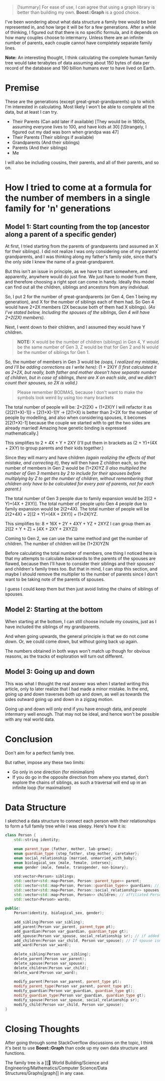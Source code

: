 > [!summary]
> For ease of use, I can agree that using a graph library is better than building my own. **Boost::Graph** is a good choice.

I've been wondering about what data structure a family tree would be best represented in, and how large it will be for a few generations. After a while of thinking, I figured out that there is no specific formula, and it depends on how many couples choose to intermarry. Unless there are an infinite number of parents, each couple cannot have completely separate family lines.

**Note:** An interesting thought, I think calculating the complete human family tree would take terabytes of data assuming about 150 bytes of data per record of the database and 190 billion humans ever to have lived on Earth.
# Premise
These are the generations (except great-great-grandparents) up to which I'm interested in calculating. Most likely I won't be able to complete all the data, but at least I can try.

- Their Parents (Can add later if available) \[They would be in 1800s, assuming everyone lives to 100, and have kids at 30\] \[\Strangely, I figured out my dad was born when grandpa was 47\]
- Their Parents (Their siblings if available)
- Grandparents (And their siblings)
- Parents (And their siblings)
- Me

I will also be including cousins, their parents, and all of their parents, and so on.
# How I tried to come at a formula for the number of members in a single family for 'n' generations
## Model 1: Start counting from the top (ancestor along a parent of a specific gender)
At first, I tried starting from the parents of grandparents (and assumed an X for their siblings). I did not realize I was only considering one of my parents' grandparents, and I was thinking along my father's family side, since that's the only side I knew the name of a great-grandparent.

But this isn't an issue in principle, as we have to start somewhere, and apparently, anywhere would do just fine. We just have to model from there, and therefore choosing a right spot can come in handy. Ideally this model can find out all the children, siblings and ancestors from any individual.

So, I put 2 for the number of great-grandparents (or Gen 4, Gen 1 being my generation), and X for the number of siblings each of them had. So Gen 4 would have 2+2X members (2X because both of them had X siblings). *(As I've stated below, Including the spouses of the siblings, Gen 4 will have 2+2(2X) members).*

Next, I went down to their children, and I assumed they would have Y children.

> **NOTE:** X would be the number of children (siblings) in Gen 4, Y would be the same number of Gen 3, Z would be that for Gen 2 and N would be the number of siblings for Gen 1.

So, the number of members in Gen 3 would be *(oops, I realized my mistake, and I'll be adding corrections as I write here)*: (1 + 2X)Y *(I first calculated it as 2+2X, but really, both father and mother doesn't have separate number of children, but in case of siblings, there are X on each side, and we didn't count their spouses, so 2X is valid.)*

> Please remember BODMAS, because I don't want to make the symbols look weird by using too many brackets

The total number of people will be: 2+2(2X) + (1+2X)Y
I will refactor it as {2\[2(1+X)-1\]} + \[2(1+X)\-1\]Y    -> \[2(1+X) is better than 2+2X for the number of people by modelling, and also when considering spouses, it becomes 2\[2(1+X)-1\] because the couple we started with to get the two sides are already married! Amazing how genetic binding is expressed mathematically.\]

This simplifies to 2 + 4X + Y + 2XY (I'll put them in brackets as (2 + Y)+(4X + 2XY) to group parents and their kids together.)

Since they will marry and have children *(again realizing the effects of that mistake, and correcting it)*, they will then have Z children each, so the number of members in Gen 2 would be (1+2X)YZ *(I also multiplied the number of Gen 3 members by 2 to include for their spouses before multiplying by Z to get the number of children, without remembering that children only have to be calculated for every pair of parents, not for each parent.)*

The total number of Gen 3 people due to family expansion would be 2\[(2 + Y)+(4X + 2XY)\].
The total number of people upto Gen 4 people due to family expansion would be 2(2+4X).
The total number of people will be 2(2+4X) + 2\[(2 + Y)+(4X + 2XY)\] + (1+2X)YZ.

This simplifies to: 8 + 16X + 2Y + 4XY + YZ + 2XYZ
I can group them as 2{\[2 + Y + Z\] + \[4X + 2XY + 2XYZ\]}

Coming to Gen 2, we can use the same method and get the number of children.
The number of children will be (1+2X)YZN

Before calculating the total number of members, one thing I noticed here is that my attempts to calculate backwards to the parents of the spouses are flawed, because then I'll have to consider their siblings and their spouses' and children's family trees too. But that in mind, I can stop this section, and maybe I should remove the multiplier to the number of parents since I don't want to be taking note of the parents of spouses.

I guess I could keep them but then just avoid listing the chains of siblings of spouses.
## Model 2: Starting at the bottom

When starting at the bottom, I can still choose include my cousins, just as I have included the siblings of my grandparents.

And when going upwards, the general principle is that we do not come down. Or, we could come down, but without going back up again.

The numbers obtained in both ways won't match up though for obvious reasons, as the tracks of exploration will turn out different.

## Model 3: Going up and down
This was what I thought the real answer was when I started writing this article, only to later realize that I had made a minor mistake. In the end, going up and down traverses both up and down, as well as towards the sides outward going up and down in a zigzag motion.

Going up and down will only end if you have enough data, and people intermarry well enough. That may not be ideal, and hence won't be possible with any real world data.
# Conclusion
Don't aim for a perfect family tree.

But rather, impose any these two limits:
- Go only in one direction (for minimalism)
- If you do go in the opposite direction from where you started, don't explore the chains of siblings, as such a traversal will end up in an infinite loop (for maximalism)
# Data Structure
I sketched a data structure to connect each person with their relationships to form a full family tree while I was sleepy. Here's how it is:

```C++
class Person {
	std::string identity;
	
	enum parent_type {father, mother, lab-grown};
	enum guardian_type {step_father, step_mother, caretaker};
	enum social_relationship {married, unmarried_with_baby};
	enum biological_sex {male, female, intersex};
	enum gender {male, female, transgender, non-binary};
	
	std:vector<Person> siblings;
	std::vector<std::map<Person, Person::parent_type>> parent;
	std::vector<std::map<Person, Person::guardian_type>> guardians; // Guardians overrides parents as caretakers
	std::vector<std::map<Person, Person::social_relationship>> spouses; // Spouse can be married or unmarried with baby
	std::vector<std::map<Person, Person>> children; // affiliated Person must be a spouse
	std::vector<Person> wards;
	
public:
	Person(identity, biological_sex, gender);
	
	add_sibling(Person var_sibling);
	add_parent(Person var_parent, parent_type pt);
	add_guardian(Person var_guardian, guardian_type gt);
	add_spouse(Person var_spouse, social_relationship sr); // if added spouse already exists as unmarried, modify them as married
	add_children(Person var_child, Person var_spouse); // If spouse isn't in Person::spouses, add them there.
	add_ward(Person var_ward);
	
	delete_sibling(Person var_sibling);
	delete_parent(Person var_parent);
	delete_spouse(Person var_spouse);
	delete_children(Person var_child);
	delete_ward(Person var_ward);
	
	modify_parent(Person var_parent, parent_type pt);
	modify_parent_type(Person var_parent, parent_type pt);
	modify_guardian(Person var_guardian, guardian_type gt);
	modify_guardian_type(Person var_guardian, guardian_type gt);
	modify_spouse(Person var_spouse, social_relationship sr);
	modify_child(Person var_child, Person var_spouse);
}
```
# Closing Thoughts
After going through some StackOverflow discussions on the topic, I think it's best to use **Boost::Graph** than code up my own data structure and functions.

The family tree is a [[🔮 World Building/Science and Engineering/Mathematics/Computer Science/Data Structures/Graphs|graph]] in any case.